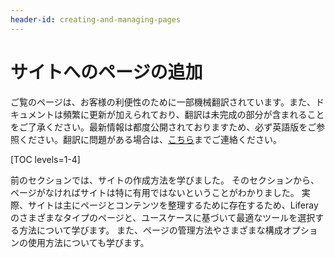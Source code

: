 ```yaml
---
header-id: creating-and-managing-pages
---
```


# サイトへのページの追加

<p class="alert alert-info"><span class="wysiwyg-color-blue120">ご覧のページは、お客様の利便性のために一部機械翻訳されています。また、ドキュメントは頻繁に更新が加えられており、翻訳は未完成の部分が含まれることをご了承ください。最新情報は都度公開されておりますため、必ず英語版をご参照ください。翻訳に問題がある場合は、<a href="mailto:support-content-jp@liferay.com">こちら</a>までご連絡ください。</span></p>

[TOC levels=1-4]

前のセクションでは、サイトの作成方法を学びました。 そのセクションから、ページがなければサイトは特に有用ではないということがわかりました。 実際、サイトは主にページとコンテンツを整理するために存在するため、Liferayのさまざまなタイプのページと、ユースケースに基づいて最適なツールを選択する方法について学びます。 また、ページの管理方法やさまざまな構成オプションの使用方法についても学びます。
